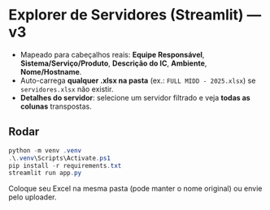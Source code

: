 
# Explorer de Servidores (Streamlit) — v3
- Mapeado para cabeçalhos reais: **Equipe Responsável**, **Sistema/Serviço/Produto**, **Descrição do IC**, **Ambiente**, **Nome/Hostname**.
- Auto-carrega **qualquer .xlsx na pasta** (ex.: `FULL MIDD - 2025.xlsx`) se `servidores.xlsx` não existir.
- **Detalhes do servidor**: selecione um servidor filtrado e veja **todas as colunas** transpostas.

## Rodar
```powershell
python -m venv .venv
.\.venv\Scripts\Activate.ps1
pip install -r requirements.txt
streamlit run app.py
```
Coloque seu Excel na mesma pasta (pode manter o nome original) ou envie pelo uploader.
